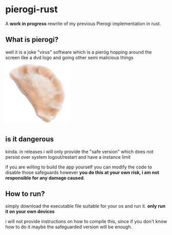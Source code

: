 # pierogi-rust
A **work in progress** rewrite of my previous Pierogi implementation in rust.

## What is pierogi?
well it is a joke "virus" software which is a pieróg hopping around the screen like a dvd logo and going other semi malicious things
![pieróg](https://github.com/MHanak1/pierogi-rust/blob/master/src/resources/pierogi.jpg?raw=true)

## is it dangerous
kinda. in releases i will only provide the "safe version" which does not persist over system logout/restart and have a instance limit

if you are willing to build the app yourself you can modify the code to disable those safeguards however **you do this at your own risk, i am not responsible for any damage caused**.

## How to run?
simply download the executable file suitable for your os and run it. **only run it on your own devices**

i will not provide instructions on how to compile this, since if you don't know how to do it maybe the safeguarded version will be enough.
